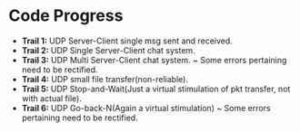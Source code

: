 # Code Progress
- **Trail 1:** UDP Server-Client single msg sent and received.
- **Trail 2:** UDP Single Server-Client chat system.
- **Trail 3:** UDP Multi Server-Client chat system. ~ Some errors pertaining need to be rectified.
- **Trail 4:** UDP small file transfer(non-reliable).
- **Trail 5:** UDP Stop-and-Wait(Just a virtual stimulation of pkt transfer, not with actual file).
- **Trail 6:** UDP Go-back-N(Again a virtual stimulation) ~ Some errors pertaining need to be rectified.
